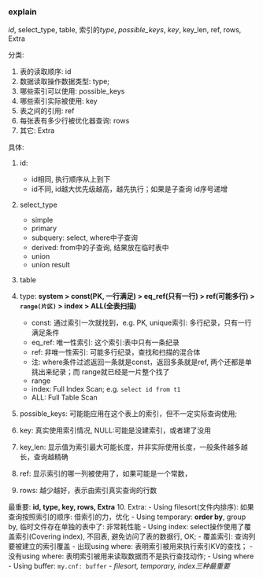 ### explain

*id*, select_type, table, 索引的*type*, *possible_keys*, *key*, key_len, ref, rows, Extra

分类: 
1. 表的读取顺序: id
2. 数据读取操作数据类型: type;
3. 哪些索引可以使用: possible_keys
4. 哪些索引实际被使用: key
5. 表之间的引用: ref
6. 每张表有多少行被优化器查询: rows
7. 其它: Extra


具体:
1. id: 
    - id相同, 执行顺序从上到下
    - id不同, id越大优先级越高，越先执行；如果是子查询 id序号递增
    
2. select_type
    - simple
    - primary
    - subquery: select, where中子查询
    - derived: from中的子查询, 结果放在临时表中
    - union
    - union result
3. table

4. type: **system > const(PK, 一行满足) > eq_ref(只有一行) > 
ref(可能多行) > `range(片区)` > index > ALL(全表扫描)**
    - const: 通过索引一次就找到，e.g. PK, unique索引: 多行纪录，只有一行满足条件
    - eq_ref: 唯一性索引: 这个索引:表中只有一条纪录
    - ref: 非唯一性索引: 可能多行纪录，查找和扫描的混合体
    - 注: where条件过滤返回一条就是const，返回多条就是ref, 两个还都是单挑出来纪录；而
    range就已经是一片整个找了
    - range
    - index: Full Index Scan; e.g. `select id from t1`
    - ALL: Full Table Scan
    
5. possible_keys: 可能能应用在这个表上的索引，但不一定实际查询使用;

6. key: 真实使用索引情况, NULL:可能是没建索引，或者建了没用
7. key_len: 显示值为索引最大可能长度，并非实际使用长度，一般条件越多越长，查询越精确

8. ref: 显示索引的哪一列被使用了，如果可能是一个常数，

9. rows: 越少越好，表示由索引真实查询的行数

最重要: **id, type, key, rows, Extra**
10. Extra: 
    - Using filesort(文件内排序): 如果查询按照索引的顺序: 借索引的力，优化
    - Using temporary: **order by**, group by, 临时文件存在单独的表中了: 非常耗性能
    - Using index: select操作使用了覆盖索引(Covering index), 不回表, 避免访问了表的数据行, OK;
        - 覆盖索引: 查询列要被建立的索引覆盖
        - 出现using where: 表明索引被用来执行索引KV的查找；
        - 没有using where: 表明索引被用来读取数据而不是执行查找动作;
    - Using where
    - Using buffer: `my.cnf: buffer`
    - *filesort, temporary, index三种最重要*
     